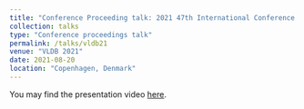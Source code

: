 ```yaml
---
title: "Conference Proceeding talk: 2021 47th International Conference on Very Large Data Bases"
collection: talks
type: "Conference proceedings talk"
permalink: /talks/vldb21
venue: "VLDB 2021"
date: 2021-08-20
location: "Copenhagen, Denmark"
---
```


You may find the presentation video [here](https://www.bilibili.com/video/BV1JM4y1L7Qv).
